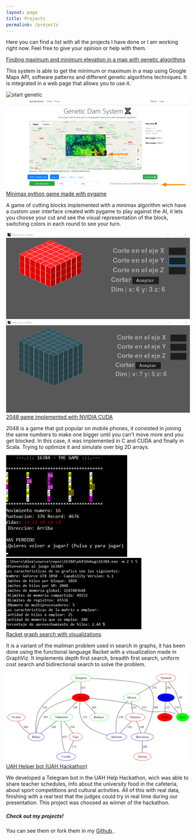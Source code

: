```yaml
---
layout: page
title: Projects
permalink: /projects
---
```


<div class="row justify-content-between">
    <div class="col-md-8 pr-5">
        <p>Here you can find a list with all the projects I have done or I am working right now. Feel free to give your opinion or help with them.</p>
        <div>
            <a class="display-4 project-title" href="https://github.com/Alvarohf/DamGeneticSystem">Finding maximum and minimum elevation in a map with genetic algorithms</a>
            <p>This system is able to get the minimum or maximum in a map using Google Maps API, software patterns and different genetic algorithms techniques. It is integrated in a web page that allows you to use it.</p>
            <img src="https://raw.githubusercontent.com/Alvarohf/DamGeneticSystem/master/Documentation/Screenshots/cambiarMapa1.png"  alt="start genetic" />
            <img class="mt-2" src="https://raw.githubusercontent.com/Alvarohf/DamGeneticSystem/master/Documentation/Screenshots/genetico.png"  alt="genetic algorithm />
            <img class="mt-2" src="https://raw.githubusercontent.com/Alvarohf/DamGeneticSystem/master/Documentation/Screenshots/colorearAgua.png"  alt="water color />
        </div>
        <div class="mt-4">
            <a class="display-4 project-title" href="https://github.com/Alvarohf/Minimax-python-game">Minimax python game made with pygame</a>
            <p>A game of cutting blocks implemented with a minimax algorithm wich have a custom user interface created with pygame to play against the AI, it lets you choose your cut and see the visual representation of the block, switching colors in each round to see your turn.</p>
            <img src="https://raw.githubusercontent.com/Alvarohf/Minimax-python-game/master/ai_turn.png"  alt="AI turn" />
            <img class="mt-2" src="https://raw.githubusercontent.com/Alvarohf/Minimax-python-game/master/human_turn.png"  alt="human turn" />
        </div>
        <div class="mt-4">
            <a class="display-4 project-title" href="https://github.com/Alvarohf/2048-CUDA-Scala">2048 game implemented with NVIDIA CUDA</a>
            <p>2048 is a game that got popular on mobile phones, it consisted in joining the same numbers to make one bigger until you can't move more and you get blocked. In this case, it was implemented in C and CUDA and finally in Scala. Trying to optimize it and simulate over big 2D arrays.</p>
            <img src="https://raw.githubusercontent.com/Alvarohf/2048-CUDA-Scala/master/image_1_Running_game.png"  alt="game capture" />
            <img class="mt-2" src="https://raw.githubusercontent.com/Alvarohf/2048-CUDA-Scala/master/image_3_Graphic_card_spec.png"  alt="NVIDIA specs" />
        </div>
        <div class="mt-4">
            <a class="display-4 project-title" href="https://github.com/Alvarohf/Racket-cities-graph-search-algorithms">Racket graph search with visualizations</a>
            <p>It is a variant of the mailman problem used in search in graphs, it has been done using the functional language Racket with a visualization made in GraphViz. It implements depth first search, breadth first search, uniform cost search and bidirectional search to solve the problem.</p>
            <img src="https://raw.githubusercontent.com/Alvarohf/Racket-cities-graph-search-algorithms/master/grafo.png"  alt="cities graph" />
        </div>
        <div class="mt-4">
            <a class="display-4 project-title" href="https://github.com/Alvarohf/UAH_HelperBot">UAH Helper bot (UAH Hackathon)</a>
            <p>We developed a Telegram bot in the UAH Help Hackathon, wich was able to share teacher schedules, info about the university food in the cafeteria, about sport competitions and cultural activities. All of this with real data, finishing with a real test that the judges could try in real time during our presentation. This project was choosed as winner of the hackathon.</p>
        </div>
    </div>

<div class="col-md-4">
    <div class="sticky-top sticky-top-80">
        <h5>Check out my projects!</h5>
        <p>You can see them or fork them in my <a target="_blank" href="https://github.com/Alvarohf"> Github <i class="fab fa-github"></i></a>.</p>
    </div>
</div>
</div>
